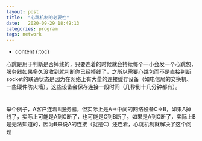 ```yaml
---
layout: post
title:  "心跳机制的必要性"
date:   2020-09-29 18:49:13
categories: program
tags: network
---
```


* content
{:toc}

心跳是用于判断是否掉线的，只要连着的时候就会持续每个一小会发一个心跳包，服务器如果多久没收到就判断你已经掉线了，之所以需要心跳包而不是直接判断socket的联通状态是因为在网络上有大量的连接缓存设备（如电信局的交换机、一些硬件防火墙），这些设备会保存连接一段时间（几秒到十几分钟都有）。

#

举个例子，A客户连着B服务器，但实际上是A->中间的网络设备C->B，如果A掉线了，实际上可能是A到C断了，也可能是C到B断了。如果是A到C断了，实际上B是无法知道的，因为B来说A的连接（就是C）还连着，心跳机制就解决了这个问题